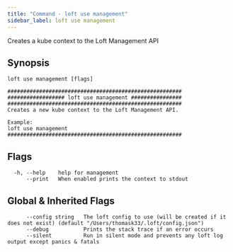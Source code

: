 ```yaml
---
title: "Command - loft use management"
sidebar_label: loft use management
---
```



Creates a kube context to the Loft Management API

## Synopsis


```
loft use management [flags]
```

```
#######################################################
################## loft use management ################
#######################################################
Creates a new kube context to the Loft Management API.

Example:
loft use management
#######################################################
```


## Flags

```
  -h, --help    help for management
      --print   When enabled prints the context to stdout
```


## Global & Inherited Flags

```
      --config string   The loft config to use (will be created if it does not exist) (default "/Users/thomask33/.loft/config.json")
      --debug           Prints the stack trace if an error occurs
      --silent          Run in silent mode and prevents any loft log output except panics & fatals
```

